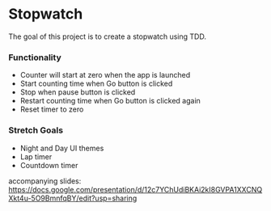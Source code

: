 # Stopwatch

The goal of this project is to create a stopwatch using TDD.

### Functionality
* Counter will start at zero when the app is launched
* Start counting time when Go button is clicked
* Stop when pause button is clicked
* Restart counting time when Go button is clicked again
* Reset timer to zero

### Stretch Goals
* Night and Day UI themes
* Lap timer
* Countdown timer

accompanying slides: https://docs.google.com/presentation/d/12c7YChUdiBKAi2kI8GVPA1XXCNQXkt4u-5O9BmnfqBY/edit?usp=sharing
